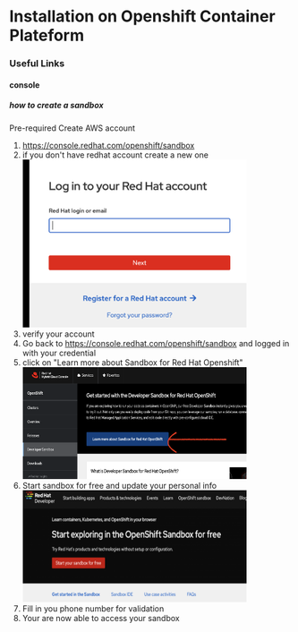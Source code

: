 # Installation on Openshift Container Plateform
### Useful Links
#### console
##### how to create a sandbox
Pre-required
Create AWS account
1. https://console.redhat.com/openshift/sandbox
2. if you don't have redhat account create a new one  
   <img src="img/redhat/2.png"  width="400" height="300">
3. verify your account
4. Go back to https://console.redhat.com/openshift/sandbox and logged in with your credential
5. click on "Learn more about Sandbox for Red Hat Openshift"  
   <img src="img/redhat/3.png"  width="400" height="200">
6. Start sandbox for free and update your personal info  
   <img src="img/redhat/4.png"  width="400" height="200">
7. Fill in you phone number for validation 
8. Your are now able to access your sandbox


